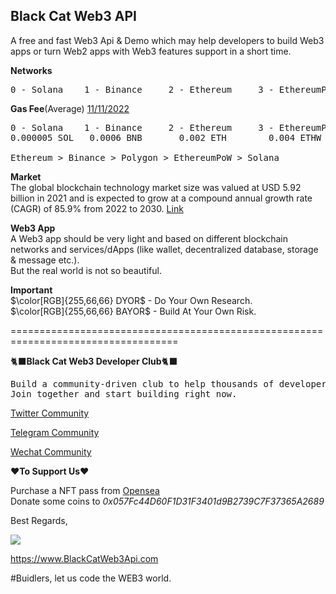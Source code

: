 
## Black Cat Web3 API  
A free and fast Web3 Api & Demo which may help developers to build Web3 apps or turn Web2 apps with Web3 features support in a short time.

**Networks**  
<pre>0 - Solana    1 - Binance     2 - Ethereum     3 - EthereumPoW     4 - Polygon ... ... </pre> 


**Gas Fee**(Average) [11/11/2022](https://explorer.bitquery.io/)
<pre>0 - Solana    1 - Binance     2 - Ethereum     3 - EthereumPoW     4 - Polygon ... ...  
0.000005 SOL   0.0006 BNB       0.002 ETH        0.004 ETHW         0.05 MATIC
  
Ethereum > Binance > Polygon > EthereumPoW > Solana  
</pre>

**Market**  
The global blockchain technology market size was valued at USD 5.92 billion in 2021 and is expected to grow at a compound annual growth rate (CAGR) of 85.9% from 2022 to 2030. [Link](https://www.grandviewresearch.com/industry-analysis/blockchain-technology-market)

**Web3 App**  
A Web3 app should be very light and based on different blockchain networks and services/dApps (like wallet, decentralized database, storage & message etc.).  
But the real world is not so beautiful.

**Important**  
$\color[RGB]{255,66,66} DYOR$ - Do Your Own Research.  
$\color[RGB]{255,66,66} BAYOR$ - Build At Your Own Risk. 

===================================================================================

:black_cat:**Black Cat Web3 Developer Club**:black_cat:  

<pre>Build a community-driven club to help thousands of developers to realize their WEB3 dreams.   
Join together and start building right now.</pre>

[Twitter Community](https://twitter.com/i/communities/1584793467749687296)

[Telegram Community](https://t.me/blackcatweb3developerclub)

[Wechat Community](https://www.wandyapi.xyz/static/media/bcw3dc_wechat.jpeg)
  
:heart:**To Support Us**:heart:  

Purchase a NFT pass from [Opensea](https://opensea.io/collection/black-cat-web3-developer-club)  
Donate some coins to *0x057Fc44D60F1D31F3401d9B2739C7F37365A2689*

Best Regards,

![](https://www.blackcatweb3api.com/logo192.png)

https://www.BlackCatWeb3Api.com

#Buidlers, let us code the WEB3 world.
